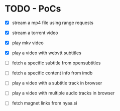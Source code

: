 # TODO - PoCs
- [X] stream a mp4 file using range requests
- [X] stream a torrent video
- [X] play mkv video
- [X] play a video with webvtt subtitles
- [ ] fetch a specific subtitle from opensubtitles
- [ ] fetch a specific content info from imdb
- [ ] play a video with a subtitle track in browser
- [ ] play a video with multiple audio tracks in browser
- [ ] fetch magnet links from nyaa.si

